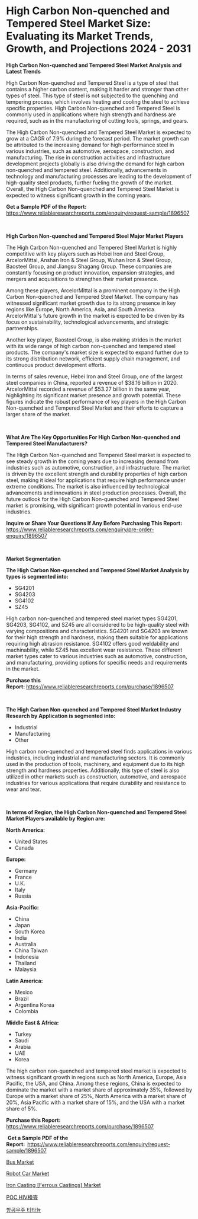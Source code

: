 <p><h1>High Carbon Non-quenched and Tempered Steel Market Size: Evaluating its Market Trends, Growth, and Projections 2024 - 2031</h1></p><p><strong>High Carbon Non-quenched and Tempered Steel Market Analysis and Latest Trends</strong></p>
<p><p>High Carbon Non-quenched and Tempered Steel is a type of steel that contains a higher carbon content, making it harder and stronger than other types of steel. This type of steel is not subjected to the quenching and tempering process, which involves heating and cooling the steel to achieve specific properties. High Carbon Non-quenched and Tempered Steel is commonly used in applications where high strength and hardness are required, such as in the manufacturing of cutting tools, springs, and gears.</p><p>The High Carbon Non-quenched and Tempered Steel Market is expected to grow at a CAGR of 7.9% during the forecast period. The market growth can be attributed to the increasing demand for high-performance steel in various industries, such as automotive, aerospace, construction, and manufacturing. The rise in construction activities and infrastructure development projects globally is also driving the demand for high carbon non-quenched and tempered steel. Additionally, advancements in technology and manufacturing processes are leading to the development of high-quality steel products, further fueling the growth of the market. Overall, the High Carbon Non-quenched and Tempered Steel Market is expected to witness significant growth in the coming years.</p></p>
<p><strong>Get a Sample PDF of the Report:&nbsp;</strong> <a href="https://www.reliableresearchreports.com/enquiry/request-sample/1896507">https://www.reliableresearchreports.com/enquiry/request-sample/1896507</a></p>
<p>&nbsp;</p>
<p><strong>High Carbon Non-quenched and Tempered Steel Major Market Players</strong></p>
<p><p>The High Carbon Non-quenched and Tempered Steel Market is highly competitive with key players such as Hebei Iron and Steel Group, ArcelorMittal, Anshan Iron & Steel Group, Wuhan Iron & Steel Group, Baosteel Group, and Jiangsu Shagang Group. These companies are constantly focusing on product innovation, expansion strategies, and mergers and acquisitions to strengthen their market presence.</p><p>Among these players, ArcelorMittal is a prominent company in the High Carbon Non-quenched and Tempered Steel Market. The company has witnessed significant market growth due to its strong presence in key regions like Europe, North America, Asia, and South America. ArcelorMittal's future growth in the market is expected to be driven by its focus on sustainability, technological advancements, and strategic partnerships.</p><p>Another key player, Baosteel Group, is also making strides in the market with its wide range of high carbon non-quenched and tempered steel products. The company's market size is expected to expand further due to its strong distribution network, efficient supply chain management, and continuous product development efforts.</p><p>In terms of sales revenue, Hebei Iron and Steel Group, one of the largest steel companies in China, reported a revenue of $38.16 billion in 2020. ArcelorMittal recorded a revenue of $53.27 billion in the same year, highlighting its significant market presence and growth potential. These figures indicate the robust performance of key players in the High Carbon Non-quenched and Tempered Steel Market and their efforts to capture a larger share of the market.</p></p>
<p>&nbsp;</p>
<p><strong>What Are The Key Opportunities For High Carbon Non-quenched and Tempered Steel Manufacturers?</strong></p>
<p><p>The High Carbon Non-quenched and Tempered Steel market is expected to see steady growth in the coming years due to increasing demand from industries such as automotive, construction, and infrastructure. The market is driven by the excellent strength and durability properties of high carbon steel, making it ideal for applications that require high performance under extreme conditions. The market is also influenced by technological advancements and innovations in steel production processes. Overall, the future outlook for the High Carbon Non-quenched and Tempered Steel market is promising, with significant growth potential in various end-use industries.</p></p>
<p><strong>Inquire or Share Your Questions If Any Before Purchasing This Report:</strong> <a href="https://www.reliableresearchreports.com/enquiry/pre-order-enquiry/1896507">https://www.reliableresearchreports.com/enquiry/pre-order-enquiry/1896507</a></p>
<p>&nbsp;</p>
<p><strong>Market Segmentation</strong></p>
<p><strong>The High Carbon Non-quenched and Tempered Steel Market Analysis by types is segmented into:</strong></p>
<p><ul><li>SG4201</li><li>SG4203</li><li>SG4102</li><li>SZ45</li></ul></p>
<p><p>High carbon non-quenched and tempered steel market types SG4201, SG4203, SG4102, and SZ45 are all considered to be high-quality steel with varying compositions and characteristics. SG4201 and SG4203 are known for their high strength and hardness, making them suitable for applications requiring high abrasion resistance. SG4102 offers good weldability and machinability, while SZ45 has excellent wear resistance. These different market types cater to various industries such as automotive, construction, and manufacturing, providing options for specific needs and requirements in the market.</p></p>
<p><strong>Purchase this Report:&nbsp;</strong><a href="https://www.reliableresearchreports.com/purchase/1896507">https://www.reliableresearchreports.com/purchase/1896507</a></p>
<p>&nbsp;</p>
<p><strong>The High Carbon Non-quenched and Tempered Steel Market Industry Research by Application is segmented into:</strong></p>
<p><ul><li>Industrial</li><li>Manufacturing</li><li>Other</li></ul></p>
<p><p>High carbon non-quenched and tempered steel finds applications in various industries, including industrial and manufacturing sectors. It is commonly used in the production of tools, machinery, and equipment due to its high strength and hardness properties. Additionally, this type of steel is also utilized in other markets such as construction, automotive, and aerospace industries for various applications that require durability and resistance to wear and tear.</p></p>
<p>&nbsp;</p>
<p><strong>In terms of Region, the High Carbon Non-quenched and Tempered Steel Market Players available by Region are:</strong></p>
<p>
    <p> <strong> North America: </strong>
        <ul>
            <li>United States</li>
            <li>Canada</li>
        </ul>
        </p> 
    <p> <strong> Europe: </strong>
        <ul>
            <li>Germany</li>
            <li>France</li>
            <li>U.K.</li>
            <li>Italy</li>
            <li>Russia</li>
        </ul>
        </p> 
    <p> <strong> Asia-Pacific: </strong>
        <ul>
            <li>China</li>
            <li>Japan</li>
            <li>South Korea</li>
            <li>India</li>
            <li>Australia</li>
            <li>China Taiwan</li>
            <li>Indonesia</li>
            <li>Thailand</li>
            <li>Malaysia</li>
        </ul>
        </p> 
    <p> <strong> Latin America: </strong>
        <ul>
            <li>Mexico</li>
            <li>Brazil</li>
            <li>Argentina Korea</li>
            <li>Colombia</li>
        </ul>
        </p> 
    <p> <strong> Middle East & Africa: </strong>
        <ul>
            <li>Turkey</li>
            <li>Saudi</li>
            <li>Arabia</li>
            <li>UAE</li>
            <li>Korea</li>
        </ul>
    </p>
    </p>
<p><p>The high carbon non-quenched and tempered steel market is expected to witness significant growth in regions such as North America, Europe, Asia Pacific, the USA, and China. Among these regions, China is expected to dominate the market with a market share of approximately 35%, followed by Europe with a market share of 25%, North America with a market share of 20%, Asia Pacific with a market share of 15%, and the USA with a market share of 5%.</p></p>
<p><strong>Purchase this Report: </strong><a href="https://www.reliableresearchreports.com/purchase/1896507">https://www.reliableresearchreports.com/purchase/1896507</a></p>
<p>&nbsp;<strong>Get a Sample PDF of the Report:&nbsp;&nbsp;</strong><a href="https://www.reliableresearchreports.com/enquiry/request-sample/1896507">https://www.reliableresearchreports.com/enquiry/request-sample/1896507</a></p>
<p><strong></strong></p>
<p><p><a href="https://view.publitas.com/reportprime-1/bus-market-offer-valuable-insights-into-market-size-market-share-market-trends-and-projections-spanning-from-2024-to-2031/">Bus Market</a></p><p><a href="https://view.publitas.com/reportprime-1/robot-car-market-size-growing-and-forecasted-for-period-from-2024-2031-and-provides-complete-market-analysis-of-this-market/">Robot Car Market</a></p><p><a href="https://cute-banjo-8ca.notion.site/Iron-Casting-Ferrous-Castings-Market-Size-Focuses-on-Market-Dynamics-In-Depth-Analysis-and-Future-2226173107494ccea6680ddc987165c0">Iron Casting [Ferrous Castings] Market</a></p><p><a href="https://medium.com/@klon646/poc-hiv%E6%A4%9C%E6%9F%BB%E5%B8%82%E5%A0%B4%E3%81%AE%E3%83%88%E3%83%AC%E3%83%B3%E3%83%89%E3%81%A8%E5%B8%82%E5%A0%B4%E5%88%86%E6%9E%90%E3%81%AF-2024%E5%B9%B4%E3%81%8B%E3%82%892031%E5%B9%B4%E3%81%BE%E3%81%A7%E3%81%AE%E6%9C%9F%E9%96%93%E3%81%AB%E4%BA%88%E6%B8%AC%E3%81%95%E3%82%8C%E3%81%A6%E3%81%84%E3%81%BE%E3%81%99-b01de8d40912">POC HIV検査</a></p><p><a href="https://medium.com/@hmwfmardz236/%ED%95%AD%EA%B3%B5%EC%9A%B0%EC%A3%BC-%ED%8B%B0%ED%83%80%EB%8A%84-%EC%8B%9C%EC%9E%A5-%EC%8B%9C%EC%9E%A5-cagr-%EC%8B%9C%EC%9E%A5-%EB%8F%99%ED%96%A5-%EB%B0%8F-%EC%84%B1%EC%9E%A5-%EC%A0%84%EB%9E%B5%EC%97%90-%EB%8C%80%ED%95%9C-%ED%86%B5%EC%B0%B0%EB%A0%A5-48b26b6871d3">항공우주 티타늄</a></p></p>